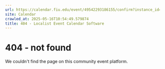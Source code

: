 ```yaml
---
url: https://calendar.fiu.edu/event/49542293186155/confirm?instance_id=49542293187180&return=https%3A%2F%2Fcalendar.fiu.edu%2Fcalendar%3Fevent_types%255B%255D%3D121721
site: Calendar
crawled_at: 2025-05-16T10:54:49.579874
title: 404 - Localist Event Calendar Software
---
```


# 404 - not found
We couldn't find the page on this community event platform.
